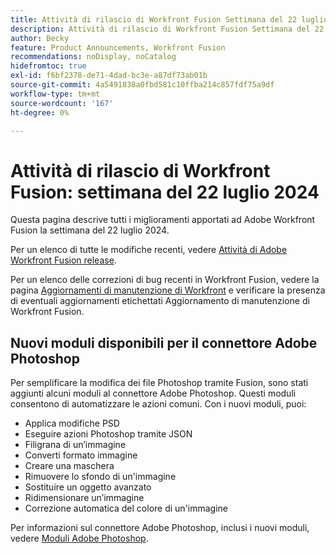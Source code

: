 ```yaml
---
title: Attività di rilascio di Workfront Fusion Settimana del 22 luglio 2024
description: Attività di rilascio di Workfront Fusion Settimana del 22 luglio 2024
author: Becky
feature: Product Announcements, Workfront Fusion
recommendations: noDisplay, noCatalog
hidefromtoc: true
exl-id: f6bf2378-de71-4dad-bc3e-a87df73ab01b
source-git-commit: 4a5491838a0fbd581c10ffba214c857fdf75a9df
workflow-type: tm+mt
source-wordcount: '167'
ht-degree: 0%

---
```


# Attività di rilascio di Workfront Fusion: settimana del 22 luglio 2024

Questa pagina descrive tutti i miglioramenti apportati ad Adobe Workfront Fusion la settimana del 22 luglio 2024.

Per un elenco di tutte le modifiche recenti, vedere [Attività di Adobe Workfront Fusion release](../../../product-announcements/product-releases/fusion-release-activity/fusion-release-activity.md).

Per un elenco delle correzioni di bug recenti in Workfront Fusion, vedere la pagina [Aggiornamenti di manutenzione di Workfront](https://experienceleague.adobe.com/docs/workfront-known-issues/releases/current-updates.html) e verificare la presenza di eventuali aggiornamenti etichettati Aggiornamento di manutenzione di Workfront Fusion.

## Nuovi moduli disponibili per il connettore Adobe Photoshop

Per semplificare la modifica dei file Photoshop tramite Fusion, sono stati aggiunti alcuni moduli al connettore Adobe Photoshop. Questi moduli consentono di automatizzare le azioni comuni. Con i nuovi moduli, puoi:

* Applica modifiche PSD
* Eseguire azioni Photoshop tramite JSON
* Filigrana di un’immagine
* Converti formato immagine
* Creare una maschera
* Rimuovere lo sfondo di un&#39;immagine
* Sostituire un oggetto avanzato
* Ridimensionare un’immagine
* Correzione automatica del colore di un&#39;immagine

Per informazioni sul connettore Adobe Photoshop, inclusi i nuovi moduli, vedere [Moduli Adobe Photoshop](/help/quicksilver/workfront-fusion/apps-and-their-modules/adobe-photoshop-modules.md).
